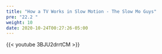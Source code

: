 ```yaml
---
title: "How a TV Works in Slow Motion - The Slow Mo Guys"
pre: "22.2 "
weight: 10
date: 2020-10-24T00:27:26-05:00
---
```


{{< youtube 3BJU2drrtCM >}}
